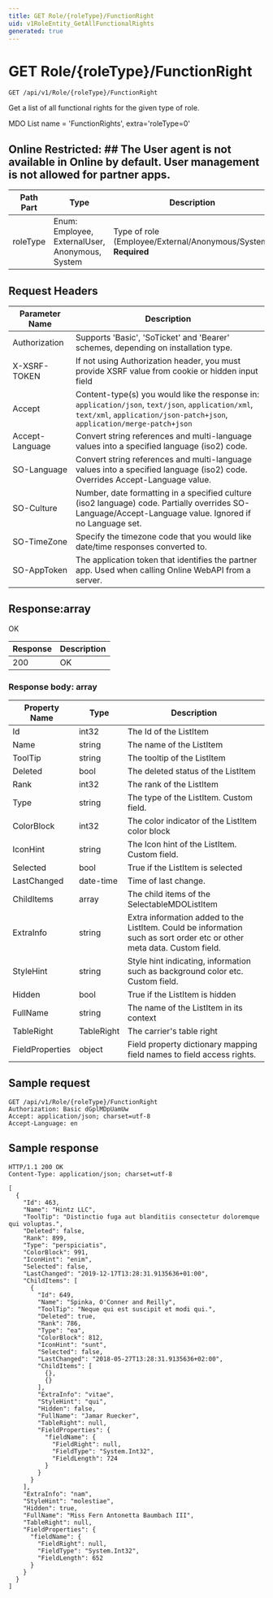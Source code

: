 ```yaml
---
title: GET Role/{roleType}/FunctionRight
uid: v1RoleEntity_GetAllFunctionalRights
generated: true
---
```


# GET Role/{roleType}/FunctionRight

```http
GET /api/v1/Role/{roleType}/FunctionRight
```

Get a list of all functional rights for the given type of role.


MDO List name = 'FunctionRights', extra='roleType=0' 


## Online Restricted: ## The User agent is not available in Online by default. User management is not allowed for partner apps.





| Path Part | Type | Description |
|-----------|------|-------------|
| roleType | Enum: Employee, ExternalUser, Anonymous, System | Type of role (Employee/External/Anonymous/System) **Required** |



## Request Headers

| Parameter Name | Description |
|----------------|-------------|
| Authorization  | Supports 'Basic', 'SoTicket' and 'Bearer' schemes, depending on installation type. |
| X-XSRF-TOKEN   | If not using Authorization header, you must provide XSRF value from cookie or hidden input field |
| Accept         | Content-type(s) you would like the response in: `application/json`, `text/json`, `application/xml`, `text/xml`, `application/json-patch+json`, `application/merge-patch+json` |
| Accept-Language | Convert string references and multi-language values into a specified language (iso2) code. |
| SO-Language | Convert string references and multi-language values into a specified language (iso2) code. Overrides Accept-Language value. |
| SO-Culture | Number, date formatting in a specified culture (iso2 language) code. Partially overrides SO-Language/Accept-Language value. Ignored if no Language set. |
| SO-TimeZone | Specify the timezone code that you would like date/time responses converted to. |
| SO-AppToken | The application token that identifies the partner app. Used when calling Online WebAPI from a server. |


## Response:array

OK

| Response | Description |
|----------------|-------------|
| 200 | OK |

### Response body: array

| Property Name | Type |  Description |
|----------------|------|--------------|
| Id | int32 | The Id of the ListItem |
| Name | string | The name of the ListItem |
| ToolTip | string | The tooltip of the ListItem |
| Deleted | bool | The deleted status of the ListItem |
| Rank | int32 | The rank of the ListItem |
| Type | string | The type of the ListItem. Custom field. |
| ColorBlock | int32 | The color indicator of the ListItem color block |
| IconHint | string | The Icon hint of the ListItem. Custom field. |
| Selected | bool | True if the ListItem is selected |
| LastChanged | date-time | Time of last change. |
| ChildItems | array | The child items of the SelectableMDOListItem |
| ExtraInfo | string | Extra information added to the ListItem. Could be information such as sort order etc or other meta data. Custom field. |
| StyleHint | string | Style hint indicating, information such as background color etc. Custom field. |
| Hidden | bool | True if the ListItem is hidden |
| FullName | string | The name of the ListItem in its context |
| TableRight | TableRight | The carrier's table right |
| FieldProperties | object | Field property dictionary mapping field names to field access rights. |

## Sample request

```http!
GET /api/v1/Role/{roleType}/FunctionRight
Authorization: Basic dGplMDpUamUw
Accept: application/json; charset=utf-8
Accept-Language: en
```

## Sample response

```http_
HTTP/1.1 200 OK
Content-Type: application/json; charset=utf-8

[
  {
    "Id": 463,
    "Name": "Hintz LLC",
    "ToolTip": "Distinctio fuga aut blanditiis consectetur doloremque qui voluptas.",
    "Deleted": false,
    "Rank": 899,
    "Type": "perspiciatis",
    "ColorBlock": 991,
    "IconHint": "enim",
    "Selected": false,
    "LastChanged": "2019-12-17T13:28:31.9135636+01:00",
    "ChildItems": [
      {
        "Id": 649,
        "Name": "Spinka, O'Conner and Reilly",
        "ToolTip": "Neque qui est suscipit et modi qui.",
        "Deleted": true,
        "Rank": 786,
        "Type": "ea",
        "ColorBlock": 812,
        "IconHint": "sunt",
        "Selected": false,
        "LastChanged": "2018-05-27T13:28:31.9135636+02:00",
        "ChildItems": [
          {},
          {}
        ],
        "ExtraInfo": "vitae",
        "StyleHint": "qui",
        "Hidden": false,
        "FullName": "Jamar Ruecker",
        "TableRight": null,
        "FieldProperties": {
          "fieldName": {
            "FieldRight": null,
            "FieldType": "System.Int32",
            "FieldLength": 724
          }
        }
      }
    ],
    "ExtraInfo": "nam",
    "StyleHint": "molestiae",
    "Hidden": true,
    "FullName": "Miss Fern Antonetta Baumbach III",
    "TableRight": null,
    "FieldProperties": {
      "fieldName": {
        "FieldRight": null,
        "FieldType": "System.Int32",
        "FieldLength": 652
      }
    }
  }
]
```